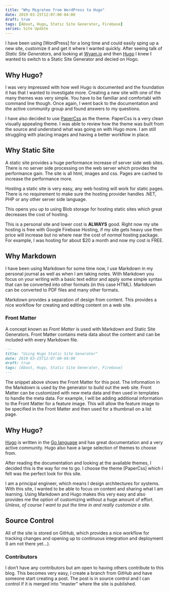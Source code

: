 ```yaml
---
title: "Why Migratee from WordPress to Hugo"
date: 2019-03-25T12:07:00-04:00
draft: true
tags: [About, Hugo, Static Site Generater, Firebase]
series: Site Update
---
```

I have been using [WordPress] for a long time and could easily sping up a new site, customize it and get it where I wanted quickly. After seeing talk of _Static Site Generators_, and looking at [Wyam.io](https://wyam.io) and then [Hugo](htttp://www.gohugo.io) I knew I wanted to switch to a Static Site Generator and decied on Hogo.

## Why Hugo?
I was very impressed with how well Hugo is documented and the foundation it has that I wanted to investigate more. Creating a new site with one of the many themes was very simple. You have to be familiar and comfortabl with command line though. Once again, I went back to the documentation and the active community group and found answers to my questions.

I have also decided to use [PaperCss](https://papercss-hugo-theme.netlify.com/) as the theme. PaperCss is a very clean visually appealing theme. I was able to review how the theme was built from the source and understand what was going on with Hugo more. I am still struggling with placing images and having a better workflow in place. 

## Why Static Site
A static site provides a huge performance increase of server side web sites. There is no server side processing on the web server which provides the performance gain. The site is all html, images and css. Pages are cached to increase the performance more.

Hosting a static site is very easy, any web hosting will work for static pages. There is no requirement to make sure the hosting provider handles .NET, PHP or any other server side language.

This opens you up to using Blob storage for hosting static sites which great decreases the cost of hosting.

This is a personal site and lower cost is **ALWAYS** good. Right now my site hosting is free with Google Firebase Hosting, if my site gets heavy use then price will increase but no where near the cost of _normal_ hosting package. For example, I was hosting for about $20 a month and now my cost is FREE.

## Why Markdown
I have been using Markdown for some time now, I use Markdown in my personal journal as well as when I am taking notes. With Markdown you focus on your writing with a basic text editor and apply some simple syntax that can be converted into other formats (in this case HTML). Markdown can be converted to PDF files and many other formats.

Markdown provides a separation of design from content. This provides a nice workflow for creating and editing content on a web site.

### Front Matter
A concept known as _Front Matter_ is used with Markdown and Static Site Generators. Front Matter contains meta data about the content and can be included with every Markdown file.

```md
---
title: "Using Hugo Static Site Generater"
date: 2019-03-25T12:07:00-04:00
draft: true
tags: [About, Hugo, Static Site Generater, Firebase]
---
```
The snippet above shows the Front Matter for this post. The information in the Markdown is used by the generator to build out the web site. Front Matter can be customized with new meta data and then used in templates to handle the meta data. For example, I will be adding additional information to the Front Matter for a feature image. This will allow the feature image to be specified in the Front Matter and then used for a thumbnail on a list page.

## Why Hugo?
[Hugo](https://gohugo.io) is written in the [Go language](https://golang.org) and has great documentation and a very active community. Hugo also have a large selection of themes to choose from.

After reading the documentation and looking at the available themes, I decided this is the way for me to go. I choose the theme [PaperCss] which I felt was the perfect look for this site.

I am a principal engineer, which means I design architectures for systems. With this site, I wanted to be able to focus on content and sharing what I am learning. Using Markdown and Hugo makes this very easy and also provides me the option of customizing without a huge amount of effort. _Unless, of course I want to put the time in and really customize a site._

## Source Control
All of the site is stored on GitHub, which provides a nice workflow for tracking changes and opening up to continuous integration and deployment (I am not there yet...).

### Contributors
I don’t have any contributors but am open to having others contribute to this blog. This becomes very easy, I create a branch from GitHub and have someone start creating a post. The post is in source control and I can control if it is merged into “master” where the site is published.
